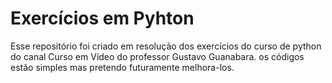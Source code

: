 # Exercícios em Pyhton
Esse repositório foi criado em resolução dos exercícios do curso de python do canal Curso em Vídeo do professor Gustavo Guanabara.
os códigos estão simples mas pretendo futuramente melhora-los.
